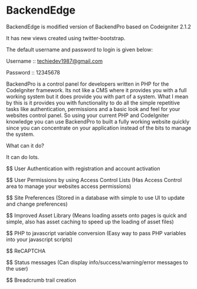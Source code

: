 BackendEdge
===========

BackendEdge is modified version of BackendPro based on Codeigniter 2.1.2

It has new views created using twitter-bootstrap.

The default username and password to login is given below:

Username :: techiedev1987@gmail.com

Password :: 12345678


BackendPro is a control panel for developers written in PHP for the CodeIgniter framework. Its not like a CMS where it provides you with a full working system but it does provide you with part of a system. What I mean by this is it provides you with functionality to do all the simple repetitive tasks like authentication, permissions and a basic look and feel for your websites control panel. So using your current PHP and CodeIgniter knowledge you can use BackendPro to built a fully working website quickly since you can concentrate on your application instead of the bits to manage the system.

What can it do?

It can do lots.


$$ User Authentication with registration and account activation

$$ User Permissions by using Access Control Lists (Has Access Control area to manage your websites access permissions)

$$ Site Preferences (Stored in a database with simple to use UI to update and change preferences)

$$ Improved Asset Library (Means loading assets onto pages is quick and simple,
   also has asset caching to speed up the loading of asset files)

$$ PHP to javascript variable conversion (Easy way to pass PHP variables into your javascript scripts)

$$ ReCAPTCHA

$$ Status messages (Can display info/success/warning/error messages to the user)

$$ Breadcrumb trail creation

